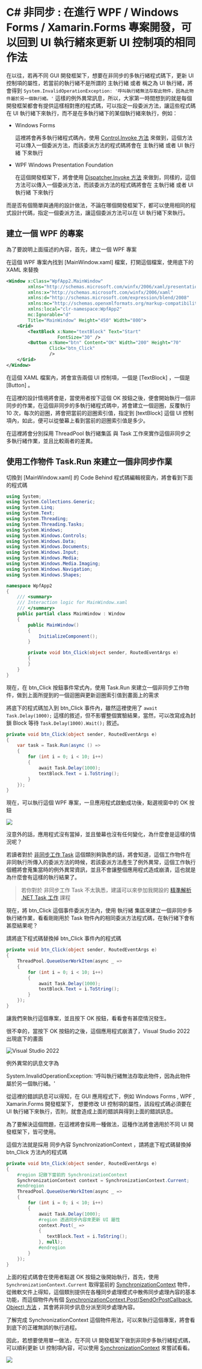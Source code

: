 # C# 非同步 : 在進行 WPF / Windows Forms / Xamarin.Forms 專案開發，可以回到 UI 執行緒來更新 UI 控制項的相同作法

在以往，若再不同 GUI 開發框架下，想要在非同步的多執行緒程式碼下，更新 UI 控制項的屬性，若當前的執行緒不是所謂的 主執行緒 或者 稱之為 UI 執行緒，將會得到 `System.InvalidOperationException: '呼叫執行緒無法存取此物件，因為此物件屬於另一個執行緒。'` 這樣的例外異常訊息，所以，大家第一時間想到的就是每個開發框架都會有提供這樣相對應的程式碼，可以指定一段委派方法，讓這些程式碼在 UI 執行緒下來執行，而不是在多執行緒下的某個執行緒來執行，例如：

* Windows Forms

  這裡將會再多執行緒程式碼內，使用 [Control.Invoke 方法](https://docs.microsoft.com/zh-tw/dotnet/api/system.windows.forms.control.invoke?WT.mc_id=DT-MVP-5002220) 來做到，這個方法可以傳入一個委派方法，而該委派方法的程式碼將會在 主執行緒 或者 UI 執行緒 下來執行

* WPF Windows Presentation Foundation

  在這個開發框架下，將會使用 [Dispatcher.Invoke 方法](https://docs.microsoft.com/zh-tw/dotnet/api/system.windows.threading.dispatcher.invoke?WT.mc_id=DT-MVP-5002220) 來做到，同樣的，這個方法可以傳入一個委派方法，而該委派方法的程式碼將會在 主執行緒 或者 UI 執行緒 下來執行

而是否有個簡單與通用的設計做法，不論在哪個開發框架下，都可以使用相同的程式設計代碼，指定一個委派方法，讓這個委派方法可以在 UI 執行緒下來執行。

## 建立一個 WPF 的專案

為了要說明上面描述的內容，首先，建立一個 WPF 專案

在這個 WPF 專案內找到 [MainWindow.xaml] 檔案，打開這個檔案，使用底下的 XAML 來替換

```xml
<Window x:Class="WpfApp2.MainWindow"
        xmlns="http://schemas.microsoft.com/winfx/2006/xaml/presentation"
        xmlns:x="http://schemas.microsoft.com/winfx/2006/xaml"
        xmlns:d="http://schemas.microsoft.com/expression/blend/2008"
        xmlns:mc="http://schemas.openxmlformats.org/markup-compatibility/2006"
        xmlns:local="clr-namespace:WpfApp2"
        mc:Ignorable="d"
        Title="MainWindow" Height="450" Width="800">
    <Grid>
        <TextBlock x:Name="textBlock" Text="Start"
                   FontSize="30" />
        <Button x:Name="btn" Content="OK" Width="200" Height="70"
                Click="btn_Click"
                />
    </Grid>
</Window>
```

在這個 XAML 檔案內，將會宣告兩個 UI 控制項，一個是 [TextBlock] ，一個是 [Button] 。

在這裡的設計情境將會是，當使用者按下這個 OK 按鈕之後，便會開始執行一個非同步的作業，在這個非同步的多執行緒程式碼中，將會建立一個迴圈，反覆執行 10 次，每次的迴圈，將會把當前的迴圈索引值，指定到 [textBlock] 這個 UI 控制項內，如此，便可以從螢幕上看到當前的迴圈索引值是多少。

在這裡將會分別採用 ThreadPool 執行緒集區 與 Task 工作來實作這個非同步之多執行緒作業，並且比較兩者的差異。

## 使用工作物件 Task.Run 來建立一個非同步作業

切換到 [MainWindow.xaml] 的 Code Behind 程式碼編輯視窗內，將會看到下面的程式碼

```csharp
using System;
using System.Collections.Generic;
using System.Linq;
using System.Text;
using System.Threading;
using System.Threading.Tasks;
using System.Windows;
using System.Windows.Controls;
using System.Windows.Data;
using System.Windows.Documents;
using System.Windows.Input;
using System.Windows.Media;
using System.Windows.Media.Imaging;
using System.Windows.Navigation;
using System.Windows.Shapes;

namespace WpfApp2
{
    /// <summary>
    /// Interaction logic for MainWindow.xaml
    /// </summary>
    public partial class MainWindow : Window
    {
        public MainWindow()
        {
            InitializeComponent();
        }

        private void btn_Click(object sender, RoutedEventArgs e)
        {
        }
    }
}
```

現在，在 btn_Click 按鈕事件常式內，使用 Task.Run 來建立一個非同步工作物件，做到上面所提到的一個迴圈與更新迴圈索引值到畫面上的需求

將底下的程式碼加入到 btn_Click 事件內，雖然這裡使用了 `await Task.Delay(1000);` 這樣的敘述，但不影響整個實驗結果，當然，可以改寫成為封鎖 Block 等待 `Task.Delay(1000).Wait();` 敘述。

```csharp
private void btn_Click(object sender, RoutedEventArgs e)
{
    var task = Task.Run(async () =>
    {
        for (int i = 0; i < 10; i++)
        {
            await Task.Delay(1000);
            textBlock.Text = i.ToString();
        }
    });
}
```

現在，可以執行這個 WPF 專案，一旦應用程式啟動成功後，點選視窗中的 OK 按鈕

![](../Images/net9947.png)

沒意外的話，應用程式沒有當掉，並且螢幕也沒有任何變化，為什麼會是這樣的情況呢？

若讀者對於 [非同步工作 Task](https://docs.microsoft.com/zh-tw/dotnet/api/system.threading.tasks.task?WT.mc_id=DT-MVP-5002220) 這個類別夠孰悉的話，將會知道，這個工作物件在非同執行所傳入的委派方法的時候，若該委派方法產生了例外異常，這個工作執行個體將會蒐集當時的例外異常資訊，並且不會讓整個應用程式造成崩潰，這也就是為什麼會有這樣的執行結果了。

>  若你對於 非同步工作 Task 不太孰悉，建議可以來參加我開設的 [精準解析 .NET Task 工作](https://skilltree.my/Events/2022/7/10/analyzing-dot-net-task) 課程

現在，將 btn_Click 這個事件委派方法內，使用 執行緒 集區來建立一個非同步多執行緒作業，看看剛剛用於 Task 物件內的相同委派方法程式碼，在執行緒下會有甚麼結果呢？

請將底下程式碼替換掉 btn_Click 事件內的程式碼

```csharp
private void btn_Click(object sender, RoutedEventArgs e)
{
    ThreadPool.QueueUserWorkItem(async _ =>
    {
        for (int i = 0; i < 10; i++)
        {
            await Task.Delay(1000);
            textBlock.Text = i.ToString();
        }
    });
}
```

讓我們來執行這個專案，並且按下 OK 按鈕，看看會有甚麼情況發生。

很不幸的，當按下 OK 按鈕的之後，這個應用程式崩潰了，Visual Studio 2022 出現底下的畫面

![Visual Studio 2022](../Images/net9946.png)

例外異常的訊息文字為 

System.InvalidOperationException: '呼叫執行緒無法存取此物件，因為此物件屬於另一個執行緒。'

從這裡的錯誤訊息可以得知，在 GUI 應用程式下，例如 Windows Forms , WPF , Xamarin.Forms 開發框架下， 想要修改 UI 控制項的屬性，該段程式碼必須要在 UI 執行緒下來執行，否則，就會造成上面的錯誤與得到上面的錯誤訊息。

為了要解決這個問題，在這裡將會採用一種做法，這種作法將會適用於不同 UI 開發框架下，皆可使用。

這個方法就是採用 同步內容 SynchronizationContext ，請將底下程式碼替換掉 btn_Click 方法內的程式碼

```csharp
private void btn_Click(object sender, RoutedEventArgs e)
{
    #region 記錄下當前的 SynchronizationContext
    SynchronizationContext context = SynchronizationContext.Current;
    #endregion
    ThreadPool.QueueUserWorkItem(async _ =>
    {
        for (int i = 0; i < 10; i++)
        {
            await Task.Delay(1000);
            #region 透過同步內容來更新 UI 屬性
            context.Post(_ =>
            {
               textBlock.Text = i.ToString();
            }, null);
            #endregion
        }
    });
}
```

上面的程式碼會在使用者點選 OK 按鈕之後開始執行，首先，使用 `SynchronizationContext.Current` 取得當前的 [SynchronizationContext](https://docs.microsoft.com/zh-tw/dotnet/api/system.threading.synchronizationcontext?WT.mc_id=DT-MVP-5002220) 物件，從微軟文件上得知，這個類別提供在各種同步處理模式中散佈同步處理內容的基本功能，而這個物件內有個 [SynchronizationContext.Post(SendOrPostCallback, Object) 方法](https://docs.microsoft.com/zh-tw/dotnet/api/system.threading.synchronizationcontext.post?WT.mc_id=DT-MVP-5002220) ，其會將非同步訊息分派至同步處理內容。

了解完成 SynchronizationContext 這個物件用法，可以來執行這個專案，將會看到底下的正確無誤的執行過程。

因此，若想要使用單一做法，在不同 UI 開發框架下做到非同步多執行緒程式碼，可以順利更新 UI 控制項內容，可以使用 [SynchronizationContext](https://docs.microsoft.com/zh-tw/dotnet/api/system.threading.synchronizationcontext?WT.mc_id=DT-MVP-5002220) 來嘗試看看。

![](../Images/net9945.gif)

